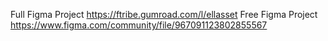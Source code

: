 Full Figma Project https://ftribe.gumroad.com/l/ellasset
Free Figma Project https://www.figma.com/community/file/967091123802855567

